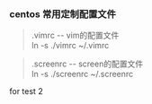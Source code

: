 ### centos 常用定制配置文件

> .vimrc -- vim的配置文件  
> ln -s ./vimrc ~/.vimrc

> .screenrc -- screen的配置文件  
> ln -s ./screenrc ~/.screenrc

for test 2
